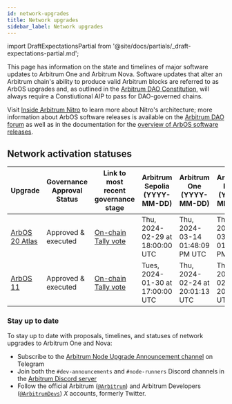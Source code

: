 ```yaml
---
id: network-upgrades
title: Network upgrades
sidebar_label: Network upgrades
---
```


import DraftExpectationsPartial from '@site/docs/partials/_draft-expectations-partial.md'; 

<DraftExpectationsPartial />



This page has information on the state and timelines of major software updates to Arbitrum One and Arbitrum Nova. Software updates that alter an Arbitrum chain's ability to produce valid Arbitrum blocks are referred to as ArbOS upgrades and, as outlined in the [Arbitrum DAO Constitution](./dao-constitution.md), will always require a Constiutional AIP to pass for DAO-governed chains.

Visit [Inside Arbitrum Nitro](https://docs.arbitrum.io/inside-arbitrum-nitro/) to learn more about Nitro's architecture; more information about ArbOS software releases is available on the [Arbitrum DAO forum](https://forum.arbitrum.foundation/t/arbitrum-arbos-upgrades/19695) as well as in the documentation for the [overview of ArbOS software releases](https://docs.arbitrum.io/node-running/reference/arbos-software-releases/overview).

## Network activation statuses

| Upgrade                                                                     | Governance Approval Status | Link to most recent governance stage                                                                                                                          | Arbitrum Sepolia (YYYY-MM-DD)                 | Arbitrum One (YYYY-MM-DD)                                    | Arbitrum Nova     (YYYY-MM-DD)                              |
|-----------------------------------------------------------------------------|----------------------------|---------------------------------------------------------------------------------------------------------------------------------------------------------------|----------------------------------|------------------------------------------------|------------------------------------------------|
| [ArbOS 20 Atlas](https://docs.arbitrum.io/node-running/reference/arbos-software-releases/arbos20) | Approved & executed             | [On-chain Tally vote](https://www.tally.xyz/gov/arbitrum/proposal/46905320292877192134536823079608810426433248493109520384601548724615383601450?chart=bubble)         | Thu, 2024-02-29 at 18:00:00 UTC  | Thu, 2024-03-14 01:48:09 PM UTC | Thu, 2024-03-14 01:48:09 PM UTC                                               |
| [ArbOS 11](https://docs.arbitrum.io/node-running/reference/arbos-software-releases/arbos11)       | Approved & executed             | [On-chain Tally vote](https://www.tally.xyz/gov/arbitrum/proposal/77069694702187027448745871790562515795432836429094222862498991082283032976814)                      | Tues, 2024-01-30 at 17:00:00 UTC | Thu, 2024-02-24 at 20:01:13 UTC | Thu, 2024-02-24 at 20:01:13 UTC |


### Stay up to date
To stay up to date with proposals, timelines, and statuses of network upgrades to Arbitrum One and Nova:
- Subscribe to the [Arbitrum Node Upgrade Announcement channel](https://t.me/arbitrumnodeupgrade) on Telegram
- Join both the `#dev-announcements` and `#node-runners` Discord channels in the [Arbitrum Discord server](https://discord.gg/arbitrum)
- Follow the official Arbitrum ([`@Arbitrum`](https://twitter.com/arbitrum)) and Arbitrum Developers ([`@ArbitrumDevs`](https://twitter.com/ArbitrumDevs)) _X_ accounts, formerly Twitter.
